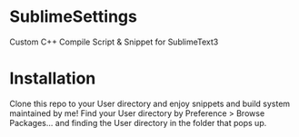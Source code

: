 # SublimeSettings
Custom C++ Compile Script &amp; Snippet for SublimeText3

# Installation
Clone this repo to your User directory and enjoy snippets and build system maintained by me!
Find your User directory by Preference > Browse Packages... and finding the User directory in the folder that pops up.
